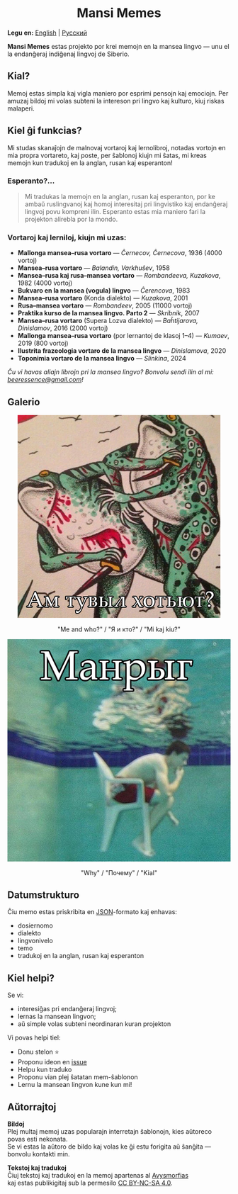 
<h1 align="center">Mansi Memes</h1>

**Legu en:** [English](https://github.com/avysmorfias/mansi-memes/README.md) | [Русский](https://github.com/avysmorfias/mansi-memes/README.ru.md)
 
**Mansi Memes** estas projekto por krei memojn en la mansea lingvo — unu el la endanĝeraj indiĝenaj lingvoj de Siberio.

## Kial?

Memoj estas simpla kaj vigla maniero por esprimi pensojn kaj emociojn. Per amuzaj bildoj mi volas subteni la intereson pri lingvo kaj kulturo, kiuj riskas malaperi.

## Kiel ĝi funkcias?

Mi studas skanaĵojn de malnovaj vortaroj kaj lernolibroj, notadas vortojn en mia propra vortareto, kaj poste, per ŝablonoj kiujn mi ŝatas, mi kreas memojn kun tradukoj en la anglan, rusan kaj esperanton!

### Esperanto?...

> Mi tradukas la memojn en la anglan, rusan kaj esperanton, por ke ambaŭ ruslingvanoj kaj homoj interesitaj pri lingvistiko kaj endanĝeraj lingvoj povu kompreni ilin. Esperanto estas mia maniero fari la projekton alirebla por la mondo.

### Vortaroj kaj lerniloj, kiujn mi uzas:

- **Mallonga mansea–rusa vortaro** — *Ĉernecov, Ĉernecova*, 1936 (4000 vortoj)
- **Mansea–rusa vortaro** — *Balandin, Varkhuŝev*, 1958
- **Mansea–rusa kaj rusa–mansea vortaro** — *Rombandeeva, Kuzakova*, 1982 (4000 vortoj)
- **Bukvaro en la mansea (vogula) lingvo** — *Ĉerencova*, 1983
- **Mansea–rusa vortaro** (Konda dialekto) — *Kuzakova*, 2001
- **Rusa–mansea vortaro** — *Rombandeev*, 2005 (11000 vortoj)
- **Praktika kurso de la mansea lingvo. Parto 2** — *Skribnik*, 2007
- **Mansea–rusa vortaro** (Supera Lozva dialekto) — *Baĥtijarova, Dinislamov*, 2016 (2000 vortoj)
- **Mallonga mansea–rusa vortaro** (por lernantoj de klasoj 1–4) — *Kumaev*, 2019 (800 vortoj)
- **Ilustrita frazeologia vortaro de la mansea lingvo** — *Dinislamova*, 2020
- **Toponimia vortaro de la mansea lingvo** — *Slinkina*, 2024

*Ĉu vi havas aliajn librojn pri la mansea lingvo? Bonvolu sendi ilin al mi: beeressence@gmail.com!*

## Galerio

<div align="center">

![meme1](./memes/sosva/me-and-who.png)  
<p align="center">"Me and who?" / "Я и кто?" / "Mi kaj kiu?"</p>

![meme2](./memes/sosva/why.png)  
<p>"Why" / "Почему" / "Kial"</p>

</div>

## Datumstrukturo

Ĉiu memo estas priskribita en [JSON](https://github.com/avysmorfias/mansi-memes/memes.json)-formato kaj enhavas:
- dosiernomo
- dialekto
- lingvonivelo
- temo
- tradukoj en la anglan, rusan kaj esperanton

## Kiel helpi?

Se vi:
- interesiĝas pri endanĝeraj lingvoj;
- lernas la mansean lingvon;
- aŭ simple volas subteni neordinaran kuran projekton

Vi povas helpi tiel:
- Donu stelon ⭐
- Proponu ideon en [issue](https://github.com/avysmorfias/mansi-memes/issues)
- Helpu kun traduko
- Proponu vian plej ŝatatan mem-ŝablonon
- Lernu la mansean lingvon kune kun mi!

## Aŭtorrajtoj

**Bildoj**  
Plej multaj memoj uzas popularajn interretajn ŝablonojn, kies aŭtoreco povas esti nekonata.  
Se vi estas la aŭtoro de bildo kaj volas ke ĝi estu forigita aŭ ŝanĝita — bonvolu kontakti min.

**Tekstoj kaj tradukoj**  
Ĉiuj tekstoj kaj tradukoj en la memoj apartenas al [Avysmorfias](https://github.com/avysmorfias)  
kaj estas publikigitaj sub la permesilo [CC BY-NC-SA 4.0](https://creativecommons.org/licenses/by-nc-sa/4.0/).
